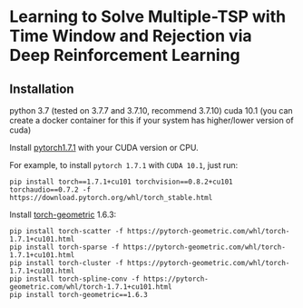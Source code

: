 # Learning to Solve Multiple-TSP with Time Window and Rejection via Deep Reinforcement Learning

## Installation
python 3.7 (tested on 3.7.7 and 3.7.10, recommend 3.7.10)
cuda 10.1 (you can create a docker container for this if your system has higher/lower version of cuda)


Install [pytorch1.7.1](https://pytorch.org/get-started/previous-versions/) with your CUDA version or CPU.

For example, to install `pytorch 1.7.1` with `CUDA 10.1`, just run:
````
pip install torch==1.7.1+cu101 torchvision==0.8.2+cu101 torchaudio==0.7.2 -f https://download.pytorch.org/whl/torch_stable.html
````

Install [torch-geometric](https://github.com/rusty1s/pytorch_geometric) 1.6.3:
````
pip install torch-scatter -f https://pytorch-geometric.com/whl/torch-1.7.1+cu101.html
pip install torch-sparse -f https://pytorch-geometric.com/whl/torch-1.7.1+cu101.html
pip install torch-cluster -f https://pytorch-geometric.com/whl/torch-1.7.1+cu101.html
pip install torch-spline-conv -f https://pytorch-geometric.com/whl/torch-1.7.1+cu101.html
pip install torch-geometric==1.6.3
````

